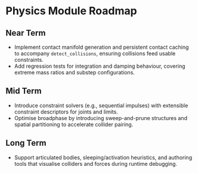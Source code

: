# Physics Module Roadmap

## Near Term
- Implement contact manifold generation and persistent contact caching to accompany `detect_collisions`, ensuring collisions feed usable constraints.
- Add regression tests for integration and damping behaviour, covering extreme mass ratios and substep configurations.

## Mid Term
- Introduce constraint solvers (e.g., sequential impulses) with extensible constraint descriptors for joints and limits.
- Optimise broadphase by introducing sweep-and-prune structures and spatial partitioning to accelerate collider pairing.

## Long Term
- Support articulated bodies, sleeping/activation heuristics, and authoring tools that visualise colliders and forces during runtime debugging.

